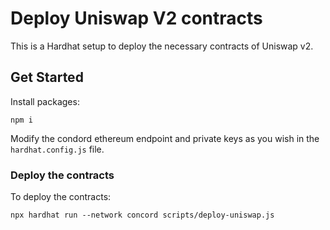 # Deploy Uniswap V2 contracts

This is a Hardhat setup to deploy the necessary contracts of Uniswap v2.

## Get Started

Install packages:

```
npm i
```

Modify the condord ethereum endpoint and private keys as you wish in the `hardhat.config.js` file.

### Deploy the contracts

To deploy the contracts:

```
npx hardhat run --network concord scripts/deploy-uniswap.js
```